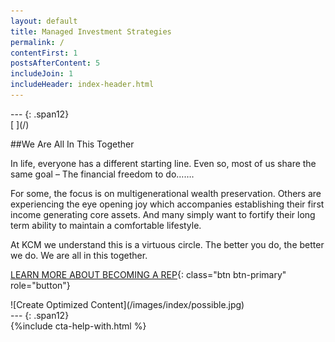 ```yaml
---
layout: default
title: Managed Investment Strategies
permalink: /
contentFirst: 1
postsAfterContent: 5
includeJoin: 1
includeHeader: index-header.html
---
```




<div class='row' markdown="1">
---
{: .span12}
</div>

<div class="row">
    <div class="col-lg-6 fillable" markdown="1">
[<span class="link_fill"> </span>](/)

##We Are All In This Together

In life, everyone has a different starting line.  Even so, most of us share the same goal – The financial freedom to do…….

For some, the focus is on multigenerational wealth preservation. Others are experiencing the eye  opening joy which accompanies establishing their first income generating core assets. And many simply want to fortify their long term ability to maintain a comfortable lifestyle.

At KCM we understand this is a virtuous circle.  The better you do, the better we do.  We are all in this together.

[LEARN MORE ABOUT BECOMING A REP](/become-a-rep/){: class="btn btn-primary" role="button"}
</div>

<div class="col-lg-6 fillable" markdown="1">
![Create Optimized Content](/images/index/possible.jpg)
</div>
</div>


<div class='row' markdown="1">
---
{: .span12}
</div>

<div class="row">
<div class="col-lg-3 fillable" markdown="1">

</div>

<div class="col-lg-6 fillable" markdown="1">
{%include cta-help-with.html %}
</div>

<div class="col-lg-3 fillable" markdown="1">

</div>
</div>


